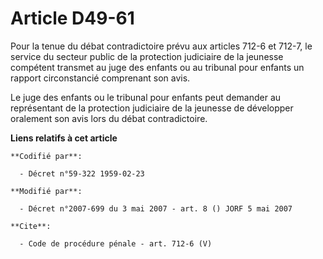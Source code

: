 # Article D49-61

Pour la tenue du débat contradictoire prévu aux articles 712-6 et 712-7, le service du secteur public de la protection
judiciaire de la jeunesse compétent transmet au juge des enfants ou au tribunal pour enfants un rapport circonstancié
comprenant son avis. 

Le juge des enfants ou le tribunal pour enfants peut demander au représentant de la protection judiciaire de la jeunesse de
développer oralement son avis lors du débat contradictoire.

**Liens relatifs à cet article**

	**Codifié par**:

	  - Décret n°59-322 1959-02-23

	**Modifié par**:

	  - Décret n°2007-699 du 3 mai 2007 - art. 8 () JORF 5 mai 2007

	**Cite**:

	  - Code de procédure pénale - art. 712-6 (V)
